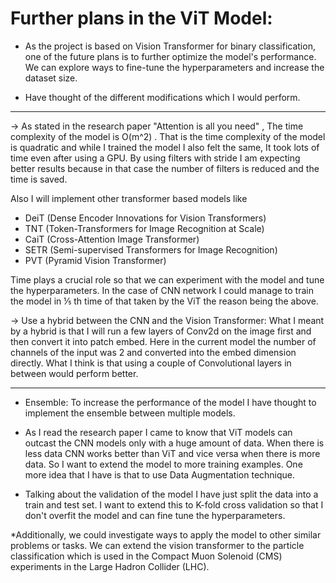 # Further plans in the ViT Model:

* As the project is based on Vision Transformer for binary classification, one of the future plans is to further optimize the model's performance. 
We can explore ways to fine-tune the hyperparameters and  increase the dataset size.

* Have thought of the different modifications which I would perform.

--------------------------------------------------------------------------------------------------------------------------------------------------------------------------
→ As stated in the research paper "Attention is all you need" , The time complexity of the model is O(m^2) . 
That is the time complexity of the model is quadratic and while I trained the model I also felt the same, 
It took lots of time even after using a GPU. By using filters with stride I am expecting better results because in that 
case the number of filters is reduced and the time is saved.

Also I will implement other transformer based models like 
* DeiT (Dense Encoder Innovations for Vision Transformers)
* TNT (Token-Transformers for Image Recognition at Scale)
* CaiT (Cross-Attention Image Transformer)
* SETR (Semi-supervised Transformers for Image Recognition)
* PVT (Pyramid Vision Transformer)

 Time plays a crucial role so that we can experiment with the model and tune the hyperparameters. 
 In the case of CNN network I could manage to train the model in ⅕ th time of that taken by the ViT the reason being the above.

→ Use a hybrid between the CNN and the Vision Transformer: What I meant by a hybrid is that I will run a few layers 
of Conv2d on the image first and then convert it into patch embed. Here in the current model the number of channels 
of the input was 2 and converted into the embed dimension directly. What I think is that using a couple of Convolutional 
layers in between would perform better.

-------------------------------------------------------------------------------------------------------------------------------------------------------------------------


* Ensemble: To increase the performance of the model I have thought to implement the ensemble between multiple models. 

* As I read the research paper I came to know that ViT models can outcast the CNN models only with a huge amount of data. 
  When there is less data CNN works better than ViT and vice versa when there is more data. 
  So I want to extend the model to more training examples. One more idea that I have is that to use Data Augmentation technique.

* Talking about the validation of the model I have just split the data into a train and test set. 
  I want to extend this to K-fold cross validation so that I don't overfit the model and can fine tune the hyperparameters.

*Additionally, we could investigate ways to apply the model to other similar problems or tasks. We can extend the vision transformer to the particle classification which is used in the Compact Muon Solenoid (CMS) experiments in the Large Hadron Collider (LHC).
